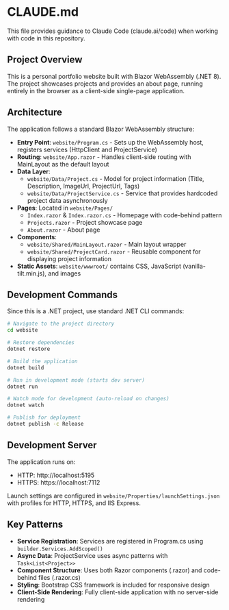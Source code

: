 # CLAUDE.md

This file provides guidance to Claude Code (claude.ai/code) when working with code in this repository.

## Project Overview

This is a personal portfolio website built with Blazor WebAssembly (.NET 8). The project showcases projects and provides an about page, running entirely in the browser as a client-side single-page application.

## Architecture

The application follows a standard Blazor WebAssembly structure:

- **Entry Point**: `website/Program.cs` - Sets up the WebAssembly host, registers services (HttpClient and ProjectService)
- **Routing**: `website/App.razor` - Handles client-side routing with MainLayout as the default layout
- **Data Layer**: 
  - `website/Data/Project.cs` - Model for project information (Title, Description, ImageUrl, ProjectUrl, Tags)
  - `website/Data/ProjectService.cs` - Service that provides hardcoded project data asynchronously
- **Pages**: Located in `website/Pages/`
  - `Index.razor` & `Index.razor.cs` - Homepage with code-behind pattern
  - `Projects.razor` - Project showcase page
  - `About.razor` - About page
- **Components**: 
  - `website/Shared/MainLayout.razor` - Main layout wrapper
  - `website/Shared/ProjectCard.razor` - Reusable component for displaying project information
- **Static Assets**: `website/wwwroot/` contains CSS, JavaScript (vanilla-tilt.min.js), and images

## Development Commands

Since this is a .NET project, use standard .NET CLI commands:

```bash
# Navigate to the project directory
cd website

# Restore dependencies
dotnet restore

# Build the application
dotnet build

# Run in development mode (starts dev server)
dotnet run

# Watch mode for development (auto-reload on changes)
dotnet watch

# Publish for deployment
dotnet publish -c Release
```

## Development Server

The application runs on:
- HTTP: http://localhost:5195
- HTTPS: https://localhost:7112

Launch settings are configured in `website/Properties/launchSettings.json` with profiles for HTTP, HTTPS, and IIS Express.

## Key Patterns

- **Service Registration**: Services are registered in Program.cs using `builder.Services.AddScoped()`
- **Async Data**: ProjectService uses async patterns with `Task<List<Project>>`
- **Component Structure**: Uses both Razor components (.razor) and code-behind files (.razor.cs)
- **Styling**: Bootstrap CSS framework is included for responsive design
- **Client-Side Rendering**: Fully client-side application with no server-side rendering